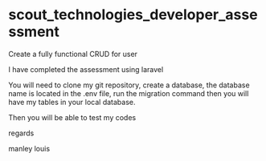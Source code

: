 # scout_technologies_developer_assessment
Create a fully functional CRUD for user

I have completed the assessment using laravel

You will need to clone my git repository, create a database, the database name is located in the .env file,
run the migration command then you will have my tables in your local database.

Then you will be able to test my codes

regards

manley louis
